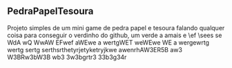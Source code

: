 PedraPapelTesoura
-----------------
Projeto simples de um mini game de pedra papel e tesoura falando qualquer coisa para conseguir o verdinho do github, um verde a amais 
e \ef \sees se
 WdA wQ WwAW
 EFwef aWEwe 
a wertgWET weWEwe WE
a wergewrtg wertg sertg serthsrthetyrjetyketryjkwe
awenrhAW3ER5B aw3
W3BRw3bW3B
wb3 3w3bgrtr3
33b3g34r
